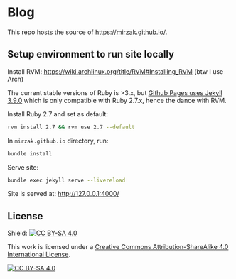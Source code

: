 # Blog

This repo hosts the source of https://mirzak.github.io/.

## Setup environment to run site locally

Install RVM: https://wiki.archlinux.org/title/RVM#Installing_RVM (btw I use Arch)

The current stable versions of Ruby is >3.x, but
[Github Pages uses Jekyll 3.9.0](https://pages.github.com/versions/) which
is only compatible with Ruby 2.7.x, hence the dance with RVM.

Install Ruby 2.7 and set as default:

```sh
rvm install 2.7 && rvm use 2.7 --default
```

In `mirzak.github.io` directory, run:

```sh
bundle install
```

Serve site:

```sh
bundle exec jekyll serve --livereload
```

Site is served at: http://127.0.0.1:4000/

## License

Shield: [![CC BY-SA 4.0][cc-by-sa-shield]][cc-by-sa]

This work is licensed under a
[Creative Commons Attribution-ShareAlike 4.0 International License][cc-by-sa].

[![CC BY-SA 4.0][cc-by-sa-image]][cc-by-sa]

[cc-by-sa]: http://creativecommons.org/licenses/by-sa/4.0/
[cc-by-sa-image]: https://licensebuttons.net/l/by-sa/4.0/88x31.png
[cc-by-sa-shield]: https://img.shields.io/badge/License-CC%20BY--SA%204.0-lightgrey.svg
